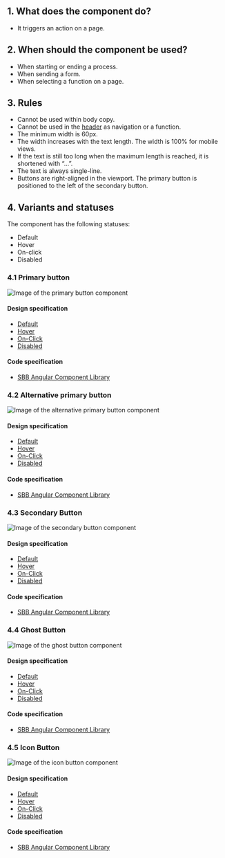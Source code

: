 ## 1. What does the component do?
* It triggers an action on a page.


## 2. When should the component be used?
* When starting or ending a process.
* When sending a form.
* When selecting a function on a page.


## 3. Rules
* Cannot be used within body copy.
* Cannot be used in the [header](https://digital.sbb.ch/de/webapps/modules/header)  as navigation or a function.
* The minimum width is 60px.
* The width increases with the text length. The width is 100% for mobile views.
* If the text is still too long when the maximum length is reached, it is shortened with “...”.
* The text is always single-line.
* Buttons are right-aligned in the viewport. The primary button is positioned to the left of the secondary button.


## 4. Variants and statuses
The component has the following statuses:
* Default
* Hover
* On-click
* Disabled

### 4.1 Primary button
![Image of the primary button component](https://raw.githubusercontent.com/sbb-design-systems/sbb-design-system/master/webapp/components/button/images/button_primary.png 'class: image')

#### Design specification
* [Default](https://sbb.invisionapp.com/d/main#/console/17140415/355318382/inspect)
* [Hover](https://sbb.invisionapp.com/d/main#/console/17140415/355318383/inspect)
* [On-Click](https://sbb.invisionapp.com/d/main#/console/17140415/355318384/inspect)
* [Disabled](https://sbb.invisionapp.com/d/main#/console/17140415/355318385/inspect)

#### Code specification
* [SBB Angular Component Library](https://sbb-angular.app.sbb.ch/latest/business/components/button)

### 4.2 Alternative primary button
![Image of the alternative primary button component](https://raw.githubusercontent.com/sbb-design-systems/sbb-design-system/master/webapp/components/button/images/button_primary_alternative.png 'class: image')

#### Design specification
* [Default](https://sbb.invisionapp.com/d/main#/console/17140415/355328674/inspect)
* [Hover](https://sbb.invisionapp.com/d/main#/console/17140415/355328675/inspect)
* [On-Click](https://sbb.invisionapp.com/d/main#/console/17140415/355328676/inspect)
* [Disabled](https://sbb.invisionapp.com/d/main#/console/17140415/355328677/inspect)

#### Code specification
* [SBB Angular Component Library](https://sbb-angular.app.sbb.ch/latest/business/components/button)

### 4.3 Secondary Button
![Image of the secondary button component](https://raw.githubusercontent.com/sbb-design-systems/sbb-design-system/master/webapp/components/button/images/button_secondary.png 'class: image')

#### Design specification
* [Default](https://sbb.invisionapp.com/d/main#/console/17140415/355318390/inspect)
* [Hover](https://sbb.invisionapp.com/d/main#/console/17140415/355318391/inspect)
* [On-Click](https://sbb.invisionapp.com/d/main#/console/17140415/355318392/inspect)
* [Disabled](https://sbb.invisionapp.com/d/main#/console/17140415/355318393/inspect)

#### Code specification
* [SBB Angular Component Library](https://sbb-angular.app.sbb.ch/latest/business/components/button)

### 4.4 Ghost Button
![Image of the ghost button component](https://raw.githubusercontent.com/sbb-design-systems/sbb-design-system/master/webapp/components/button/images/button_ghost.png 'class: image')

#### Design specification
* [Default](https://sbb.invisionapp.com/d/main#/console/17140415/355318394/inspect)
* [Hover](https://sbb.invisionapp.com/d/main#/console/17140415/355318395/inspect)
* [On-Click](https://sbb.invisionapp.com/d/main#/console/17140415/355318396/inspect)
* [Disabled](https://sbb.invisionapp.com/d/main#/console/17140415/355318397/inspect)

#### Code specification
* [SBB Angular Component Library](https://sbb-angular.app.sbb.ch/latest/business/components/button)

### 4.5 Icon Button
![Image of the icon button component](https://raw.githubusercontent.com/sbb-design-systems/sbb-design-system/master/webapp/components/button/images/button_icon.png 'class: image')

#### Design specification
* [Default](https://sbb.invisionapp.com/d/main#/console/17140415/355318398/inspect)
* [Hover](https://sbb.invisionapp.com/d/main#/console/17140415/355318399/inspect)
* [On-Click](https://sbb.invisionapp.com/d/main#/console/17140415/355318400/inspect)
* [Disabled](https://sbb.invisionapp.com/d/main#/console/17140415/355318401/inspect)

#### Code specification
* [SBB Angular Component Library](https://sbb-angular.app.sbb.ch/latest/business/components/button)

